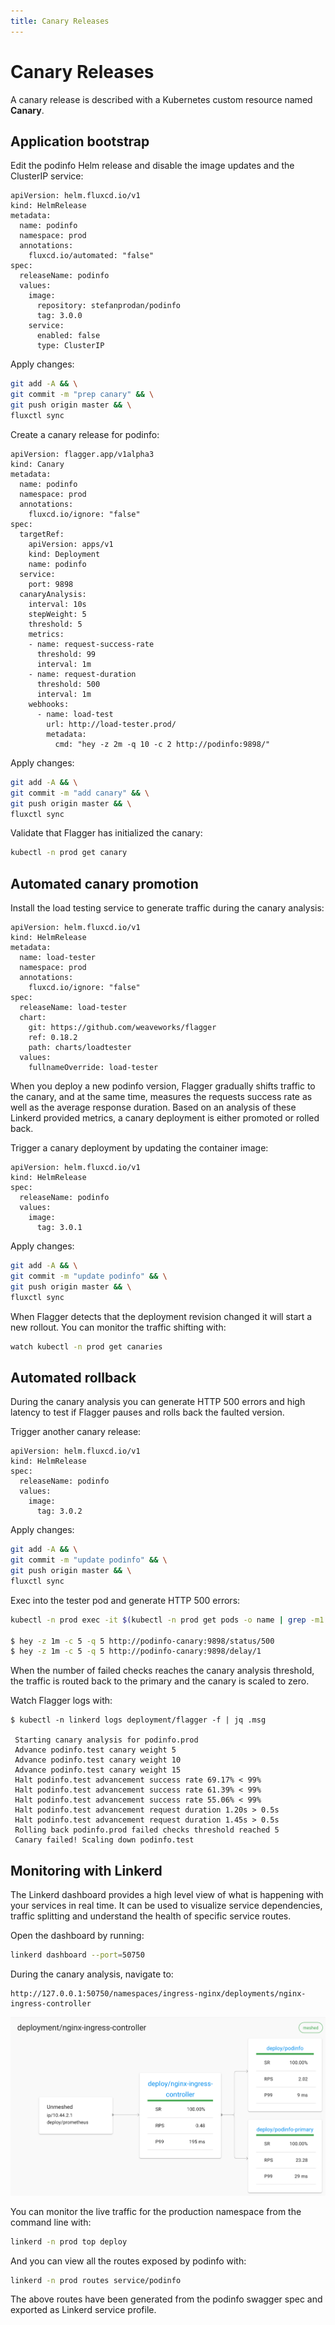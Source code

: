 ```yaml
---
title: Canary Releases
---
```


# Canary Releases

A canary release is described with a Kubernetes custom resource named **Canary**.

## Application bootstrap

Edit the podinfo Helm release and disable the image updates and the ClusterIP service:

```yaml{7,13,15}
apiVersion: helm.fluxcd.io/v1
kind: HelmRelease
metadata:
  name: podinfo
  namespace: prod
  annotations:
    fluxcd.io/automated: "false"
spec:
  releaseName: podinfo
  values:
    image:
      repository: stefanprodan/podinfo
      tag: 3.0.0
    service:
      enabled: false
      type: ClusterIP
```

Apply changes:

```sh
git add -A && \
git commit -m "prep canary" && \
git push origin master && \
fluxctl sync
```

Create a canary release for podinfo:

```yaml{7}
apiVersion: flagger.app/v1alpha3
kind: Canary
metadata:
  name: podinfo
  namespace: prod
  annotations:
    fluxcd.io/ignore: "false"
spec:
  targetRef:
    apiVersion: apps/v1
    kind: Deployment
    name: podinfo
  service:
    port: 9898
  canaryAnalysis:
    interval: 10s
    stepWeight: 5
    threshold: 5
    metrics:
    - name: request-success-rate
      threshold: 99
      interval: 1m
    - name: request-duration
      threshold: 500
      interval: 1m
    webhooks:
      - name: load-test
        url: http://load-tester.prod/
        metadata:
          cmd: "hey -z 2m -q 10 -c 2 http://podinfo:9898/"
```

Apply changes:

```sh
git add -A && \
git commit -m "add canary" && \
git push origin master && \
fluxctl sync
```

Validate that Flagger has initialized the canary:

```sh
kubectl -n prod get canary
```

## Automated canary promotion 

Install the load testing service to generate traffic during the canary analysis:

```yaml{7}
apiVersion: helm.fluxcd.io/v1
kind: HelmRelease
metadata:
  name: load-tester
  namespace: prod
  annotations:
    fluxcd.io/ignore: "false"
spec:
  releaseName: load-tester
  chart:
    git: https://github.com/weaveworks/flagger
    ref: 0.18.2
    path: charts/loadtester
  values:
    fullnameOverride: load-tester
```

When you deploy a new podinfo version, Flagger gradually shifts traffic to the canary,
and at the same time, measures the requests success rate as well as the average response duration.
Based on an analysis of these Linkerd provided metrics, a canary deployment is either promoted or rolled back.

Trigger a canary deployment by updating the container image:

```yaml{7}
apiVersion: helm.fluxcd.io/v1
kind: HelmRelease
spec:
  releaseName: podinfo
  values:
    image:
      tag: 3.0.1
```

Apply changes:

```sh
git add -A && \
git commit -m "update podinfo" && \
git push origin master && \
fluxctl sync
```

When Flagger detects that the deployment revision changed it will start a new rollout.
You can monitor the traffic shifting with:

```sh
watch kubectl -n prod get canaries
```

## Automated rollback

During the canary analysis you can generate HTTP 500 errors and high latency to test if Flagger pauses and
rolls back the faulted version.

Trigger another canary release:

```yaml{7}
apiVersion: helm.fluxcd.io/v1
kind: HelmRelease
spec:
  releaseName: podinfo
  values:
    image:
      tag: 3.0.2
```

Apply changes:

```sh
git add -A && \
git commit -m "update podinfo" && \
git push origin master && \
fluxctl sync
```

Exec into the tester pod and generate HTTP 500 errors:

```sh
kubectl -n prod exec -it $(kubectl -n prod get pods -o name | grep -m1 load-tester | cut -d'/' -f 2) bash

$ hey -z 1m -c 5 -q 5 http://podinfo-canary:9898/status/500
$ hey -z 1m -c 5 -q 5 http://podinfo-canary:9898/delay/1
```

When the number of failed checks reaches the canary analysis threshold, the traffic is routed back to the primary and 
the canary is scaled to zero.

Watch Flagger logs with:

```
$ kubectl -n linkerd logs deployment/flagger -f | jq .msg

 Starting canary analysis for podinfo.prod
 Advance podinfo.test canary weight 5
 Advance podinfo.test canary weight 10
 Advance podinfo.test canary weight 15
 Halt podinfo.test advancement success rate 69.17% < 99%
 Halt podinfo.test advancement success rate 61.39% < 99%
 Halt podinfo.test advancement success rate 55.06% < 99%
 Halt podinfo.test advancement request duration 1.20s > 0.5s
 Halt podinfo.test advancement request duration 1.45s > 0.5s
 Rolling back podinfo.prod failed checks threshold reached 5
 Canary failed! Scaling down podinfo.test
```

## Monitoring with Linkerd

The Linkerd dashboard provides a high level view of what is happening with your services in real time.
It can be used to visualize service dependencies, traffic splitting and understand the health of specific service routes.

Open the dashboard by running:

```sh
linkerd dashboard --port=50750
```

During the canary analysis, navigate to:

```
http://127.0.0.1:50750/namespaces/ingress-nginx/deployments/nginx-ingress-controller
```

![linkerd](/linkerd-dashboard.png)

You can monitor the live traffic for the production namespace from the command line with:

```sh
linkerd -n prod top deploy
```

And you can view all the routes exposed by podinfo with:

```sh
linkerd -n prod routes service/podinfo
```

The above routes have been generated from the podinfo swagger spec and exported as Linkerd service profile.


